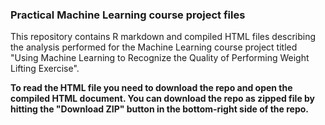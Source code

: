 ### Practical Machine Learning course project files

This repository contains R markdown and compiled HTML files describing the analysis performed for the Machine Learning course project titled "Using Machine Learning to Recognize the Quality of Performing Weight Lifting Exercise".

**To read the HTML file you need to download the repo and open the compiled HTML document. You can download the repo as zipped file by hitting the "Download ZIP" button in the bottom-right side of the repo.**
